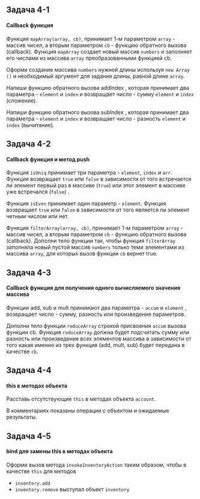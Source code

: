 ## Задача 4-1

#### Callback функция

Функция `mapArray(array, cb)`, принимает 1-м параметром `array` - массив чисел,
а вторым параметром `cb` - функцию обратного вызова (callback). Функция
`mapArray` создает новый массив `numbers` и заполняет его числами из массива
`array` преобразованными функцией cb.

Оформи создание массива `numbers` нужной длины используя `new Array ()` и
необходимый аргумент для задания длины, равной длине `array`.

Напиши функцию обратного вызова addIndex , которая принимает два параметра -
`element` и `index` и возвращает число - сумму `element` и `index` (сложение).

Напиши функцию обратного вызова subIndex , которая принимает два параметра -
`element` и `index` и возвращает число - разность `element` и `index`
(вычитание).

## Задача 4-2

#### Callback функция и метод push

Функция `isUniq` принимает три параметра - `element`, `index` и `arr`. Функция
возвращает `true` или `false` в зависимости от того встречается ли элемент
первый раз в массиве (`true`) или этот элемент в массиве уже встречался
(`false`) .

Функция `isEven` принимает один параметр - `element`. Функция возвращает `true`
или `false` в зависимости от того является ли элемент четным числом или нет.

Функция `filterArray(array, cb)`, принимает 1-м параметром `array` - массив
чисел, а вторым параметром `cb` - функцию обратного вызова (callback). Дополни
тело функции так, чтобы функция `filterArray` заполняла новый пустой массив
`numbers` только теми элементами из массива `array`, для которых вызов функции
`cb` вернет true.

## Задача 4-3

#### Callback функция для получения одного вычисляемого значения массива

Функции add, sub и mult принимают два параметра - `accum` и `element` ,
возвращает число - сумму, разность или произведение параметров.

Дополни тело функции `reduceArray` строкой присвоения `accum` вызова функции cb.
Функция `reduceArray` должна будет подсчитать сумму или разность или
произведение всех элементов массива в зависимости от того какая именно из трех
функция (add, mult, sub) будет передана в качестве `cb`.

## Задача 4-4

#### this в методах объекта

Расставь отсутствующие  `this`  в методах объекта  `account`.

В комментариях показаны операции с объектом и ожидаемые результаты.

## Задача 4-5

#### bind для замены this в методах объекта

Оформи вызов метода  `invokeInventoryAction`  таким образом, чтобы в качестве  `this`  для методов

-   `inventory.add`
-   `inventory.remove`  выступал объект  `inventory`